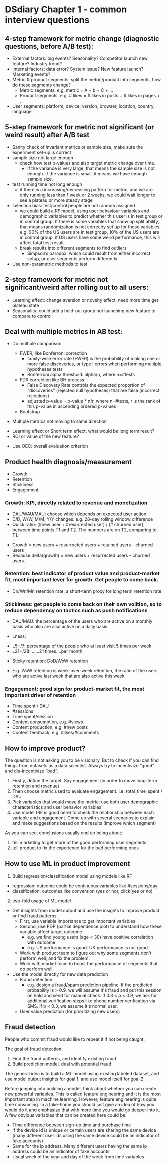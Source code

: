 # DSdiary Chapter 1 - common interview questions




## 4-step framework for metric change (diagnostic questions, before A/B test):

* External factors: big events? Seasonality? Competitor launch new feature? Industry trend?
* Internal factors: data error? System issue? New feature launch? Marketing events?
* Metric &  product segments: split the metric/product into segments, how do these segments change? 
  -	Metric segments, e.g. metric = A + b + C + …
  -	Product segments, e.g. # likes = # likes in posts + # likes in pages + … 
*	User segments: platform, device, version, browser, location, country, language


## 5-step framework for metric not significant (or weird result) after A/B test

* Sanity check of invariant metrics or sample size, make sure the experiment set-up is correct
* sample size not large enough
  - check how test p-values and also target metric change over time. 
    - If the variance is very large, that means the sample size is not enough. If the variance is small, it means we have enough sample size.
* test running time not long enough
  - if there is a increasing/decreasing pattern for metric, and we are only running less than 1 week or 2 weeks, we could wait longer to see a plateau or more steady stage
* selection bias: test/control people are not random assigned
  - we could build a RF model, using user behaviour variables and demographic variables to predict whether this user is in test group or in control group. If there is some variables that show up split ability, that means randomization is not correclty set up for these variables. e.g. 90% of the US users are in test group, 10% of the US users are in control group, if US users have some weird performance, this will affect total test result.
  - break results into different segments to find outliers
    - Simpson’s paradox: which could result from either incorrect setup, or user segments perform differently
*	Use non-parametric methods to test


## 2-step framework for metric not significant/weird after rolling out to all users:
* Learning effect: change aversion or novelty effect, need more time get plateau state
*	Seasonality: could add a hold-out group not launching new feature to compare to control



## Deal with multiple metrics in AB test:
* Do multiple comparison
  - FWER, like Bonferroni correction
    - family-wise error rate (FWER) is the probability of making one or more false discoveries, or type I errors when performing multiple hypotheses tests
    - Bonferroni alpha threshold: alpha/n, where n=#tests
  - FDR correction like BH process
    - False Discovery Rate controls the expected proportion of "discoveries" (rejected null hypotheses) that are false (incorrect rejections)
    - adjusted p-value = p-value * n/r, where n=#tests, r is the rank of this p-value in ascending ordered p-values
  - Bootstrap 
  
*	Multiple metrics not moving to same direction
  - Learning effect or Short term effect, what would be long term result?
  - ROI or value of the new feature?
*	Use OEC: overall evaluation criterion





## Product health diagnosis/measurement

* Growth
* Retention
* Stickiness
* Engagement


###	Growth: KPI, directly related to revenue and monetization
* DAU/WAU/MAU: choose which depends on expected user action
*	D/D, W/W, M/M, Y/Y changes: e.g. 28-day rolling window difference
*	Quick ratio: (#new user + #resurrected user) / (# churned user), between time points T1 and T2. The numbers are on T2, comparing to T1. 
-	Growth = new users + resurrected users + retained users – churned users
-	Because delta(growth) = new users + resurrected users – churned users. 

###	Retention: best indicator of product value and product-market fit, most important lever for growth. Get people to come back.
*	Dn/Wn/Mn retention rate: a short-term proxy for long term retention rate

###	Stickiness: get people to come back on their own volition, so to reduce dependency on tactics such as push notifications
*	DAU/MAU: the percentage of the users who are active on a monthly basis who also are also active on a daily basis

*	Lness:
-	L5+/7: percentage of the people who at least visit 5 times per week
-	L21+/28: ……21 times….per month

*	Sticky retention: DoD/WoW retention
-	E.g. WoW retention is week-over-week retention, the ratio of the users who are active last week that are also active this week

###	Engagement: good sign for product-market fit, the most important driver of retention
*	Time spent / DAU
*	#sessions
*	Time spent/session
*	Content consumption, e.g. #views
*	Content production, e.g. #new posts
*	Content feedback, e.g. #likes/#comments




## How to improve product?

The question is not asking you to be visionary. But to check if you can find things from datasets as a data scientist. Always try to incentivize “good” and dis-incentivize “bad”.

1. Firstly, define the target. Say engagement (in order to move long-term retention and revenue)
2. Then choose metric used to evaluate engagement: i.e. total_time_spent / DAU
3. Pick variables that would move the metric: use both user demographic characteristics and user behavior variables
4. Use model (RF is good here) to check the relationship between each variable and engagement. Come up with several scenarios to explain and make suggestions based on the results (improve which segment)

As you can see, conclusions usually end up being about:
1. tell marketing to get more of the good performing user segments
2. tell product to fix the experience for the bad performing ones


## How to use ML in product improvement

1. Build regression/classification model using models like RF
  - regression: outcome could be continuous variables like #sessions/day
  - classification: outcomes like conversion (yes or no), click(yes or no)
2. two-fold usage of ML model
  * Get insights from model output and use the insights to improve product or find fraud patterns
    - First, use variable importance to get important variables
    - Second, use PDP (partial dependence plot) to understand how these variable affect target outcome
      - e.g. we find young users (age < 30) have positive correlation with outcome 
      - e.g. US performance is good. UK performance is not good. 
    - Work with product team to figure out why some segments don't perform well, and fix the problem.
    - Work with market team to boost the performance of segments that do perform well.
  * Use the model directly for new data prediction
    - Fraud detection
      - e.g. design a fraud/spam prediction pipeline. If the predicted probability is > 0.9, we will assume it's fraud and put this session on hold and send for manual check. If 0.3 < p < 0.9, we ask for additional verification steps like phone number verification via SMS. If p < 0.3, we assume it's normal user. 
    - User value prediction (for prioritizing new users)



## Fraud detection

People who commit fraud would like to repeat it if not being caught. 

The goal of fraud detection:
1. Find the fraud patterns, and identify existing fraud
2. Build prediction model, deal with potential fraud

The general idea is to build a ML model using existing labeled dataset, and use model output insights for goal 1, and use model itself for goal 2.

Before jumping into building a model, think about whether you can create new powerful variables. This is
called feature engineering and it is the most important step in machine learning. However, feature
engineering is quite time consuming. In a take-home you should just give an idea of how you would do it
and emphasize that with more time you would go deeper into it.
A few obvious variables that can be created here could be:
* Time difference between sign-up time and purchase time
* If the device id is unique or certain users are sharing the same device (many different user ids using
the same device could be an indicator of fake accounts)
* Same for the ip address. Many different users having the same ip address could be an indicator of
fake accounts
* Usual week of the year and day of the week from time variables

